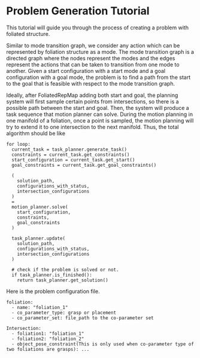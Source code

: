 
# Problem Generation Tutorial

This tutorial will guide you through the process of creating a problem with foliated structure.

Similar to mode transition graph, we consider any action which can be represented by foliation structure as a mode. The mode transition graph is a directed graph where the nodes represent the modes and the edges represent the actions that can be taken to transition from one mode to another. Given a start configuration with a start mode and a goal configuration with a goal mode, the problem is to find a path from the start to the goal that is feasible with respect to the mode transition graph.

Ideally, after FoliatedRepMap adding both start and goal, the planning system will first sample certain points from intersections, so there is a possible path between the start and goal. Then, the system will produce a task sequence that motion planner can solve. During the motion planning in one manifold of a foliation, once a point is sampled, the motion planning will try to extend it to one intersection to the next manifold. Thus, the total algorithm should be like
```
for loop:
  current_task = task_planner.generate_task()
  constraints = current_task.get_constraints()
  start_configuration = current_task.get_start()
  goal_constraints = current_task.get_goal_constraints()

  (
    solution_path,
    configurations_with_status,
    intersection_configurations
  )
  = 
  motion_planner.solve(
    start_configuration, 
    constraints, 
    goal_constraints
  )

  task_planner.update(
    solution_path,
    configurations_with_status,
    intersection_configurations
  )

  # check if the problem is solved or not.
  if task_planner.is_finished():
    return task_planner.get_solution()
```

Here is the problem configuration file.
```
foliation:
  - name: "foliation_1"
  - co_parameter_type: grasp or placement
  - co_parameter_set: file_path to the co-parameter set

Intersection:
  - foliation1: "foliation_1"
  - foliation2: "foliation_2"
  - object_pose_constraint(This is only used when co-parameter type of two foliations are grasps): ...

```